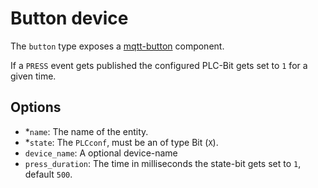 # Button device

The `button` type exposes a [mqtt-button](https://www.home-assistant.io/integrations/button.mqtt/) component.

If a `PRESS` event gets published the configured PLC-Bit gets set to `1` for a given time.

## Options

* *`name`: The name of the entity.
* *`state`: The `PLCconf`, must be an of type Bit (`X`).
* `device_name`: A optional device-name
* `press_duration`: The time in milliseconds the state-bit gets set to `1`, default `500`.
